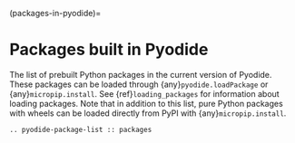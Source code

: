 (packages-in-pyodide)=

# Packages built in Pyodide

The list of prebuilt Python packages in the current version of Pyodide.
These packages can be loaded through {any}`pyodide.loadPackage` or {any}`micropip.install`.
See {ref}`loading_packages` for information about loading packages.
Note that in addition to this list, pure Python packages with wheels can be loaded
directly from PyPI with {any}`micropip.install`.

```{eval-rst}
.. pyodide-package-list :: packages
```
